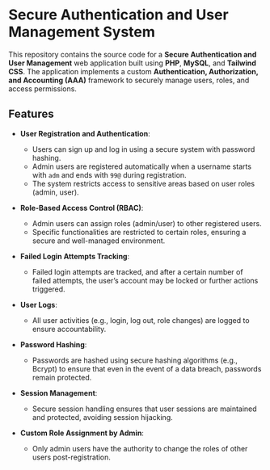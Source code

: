 # Secure Authentication and User Management System

This repository contains the source code for a **Secure Authentication and User Management** web application built using **PHP**, **MySQL**, and **Tailwind CSS**. The application implements a custom **Authentication, Authorization, and Accounting (AAA)** framework to securely manage users, roles, and access permissions.

## Features

- **User Registration and Authentication**:
  - Users can sign up and log in using a secure system with password hashing.
  - Admin users are registered automatically when a username starts with `adm` and ends with `99@` during registration.
  - The system restricts access to sensitive areas based on user roles (admin, user).
  
- **Role-Based Access Control (RBAC)**:
  - Admin users can assign roles (admin/user) to other registered users.
  - Specific functionalities are restricted to certain roles, ensuring a secure and well-managed environment.
  
- **Failed Login Attempts Tracking**:
  - Failed login attempts are tracked, and after a certain number of failed attempts, the user’s account may be locked or further actions triggered.

- **User Logs**:
  - All user activities (e.g., login, log out, role changes) are logged to ensure accountability.
  
- **Password Hashing**:
  - Passwords are hashed using secure hashing algorithms (e.g., Bcrypt) to ensure that even in the event of a data breach, passwords remain protected.
  
- **Session Management**:
  - Secure session handling ensures that user sessions are maintained and protected, avoiding session hijacking.
  
- **Custom Role Assignment by Admin**:
  - Only admin users have the authority to change the roles of other users post-registration.


